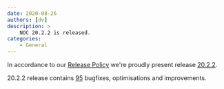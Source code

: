 ```yaml
---
date: 2020-08-26
authors: [dv]
description: >
    NOC 20.2.2 is released.
categories:
    - General
---
```

In accordance to our [Release Policy](/release-policy/)
we're proudly present release [20.2.2](https://code.getnoc.com/noc/noc/tags/20.2.2).

20.2.2 release contains [95](https://code.getnoc.com/noc/noc/merge_requests?scope=all&state=merged&milestone_title=20.2.2)
bugfixes, optimisations and improvements.
